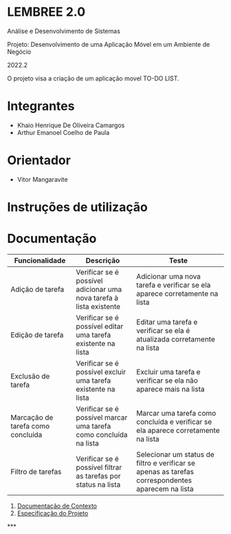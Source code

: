 # LEMBREE 2.0
Análise e Desenvolvimento de Sistemas

Projeto: Desenvolvimento de uma Aplicação Móvel em um Ambiente de Negócio

2022.2

O projeto visa a criação de um aplicação movel TO-DO LIST.

# Integrantes

- Khaio Henrique De Oliveira Camargos
- Arthur Emanoel Coelho de Paula


# Orientador

- Vitor Mangaravite

# Instruções de utilização

# Documentação


| Funcionalidade | Descrição | Teste |
| --- | --- | --- |
| Adição de tarefa | Verificar se é possível adicionar uma nova tarefa à lista existente | Adicionar uma nova tarefa e verificar se ela aparece corretamente na lista |
| Edição de tarefa | Verificar se é possível editar uma tarefa existente na lista | Editar uma tarefa e verificar se ela é atualizada corretamente na lista |
| Exclusão de tarefa | Verificar se é possível excluir uma tarefa existente na lista | Excluir uma tarefa e verificar se ela não aparece mais na lista |
| Marcação de tarefa como concluída | Verificar se é possível marcar uma tarefa como concluída na lista | Marcar uma tarefa como concluída e verificar se ela aparece corretamente na lista |
| Filtro de tarefas | Verificar se é possível filtrar as tarefas por status na lista | Selecionar um status de filtro e verificar se apenas as tarefas correspondentes aparecem na lista |



<ol>
<li><a href="docs/01-Documentação de Contexto.md"> Documentação de Contexto</a></li>
<li><a href="documentos/02-Especificação do Projeto.md"> Especificação do Projeto</a></li>

</ol>
***


